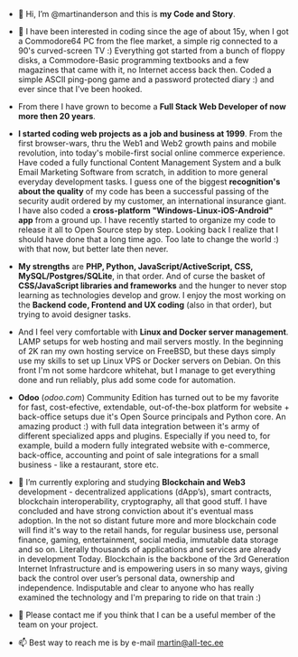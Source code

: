 - 👋 Hi, I’m @martinanderson and this is **my Code and Story**.
- 👀 I have been interested in coding since the age of about 15y, when I got a Commodore64 PC from the flee market, a simple rig connected to a 90's curved-screen TV :)  Everything got started from a bunch of floppy disks, a Commodore-Basic programming textbooks and a few magazines that came with it, no Internet access back then. Coded a simple ASCII ping-pong game and a password protected diary :) and ever since that I've been hooked. 
- From there I have grown to become a **Full Stack Web Developer of now more then 20 years**. 
- **I started coding web projects as a job and business at 1999**. From the first browser-wars, thru the Web1 and Web2 growth pains and mobile revolution, into today's mobile-first social online commerce experience. Have coded a fully functional Content Management System and a bulk Email Marketing Software from scratch, in addition to more general everyday development tasks. I guess one of the biggest **recognition's about the quality** of my code has been a successful passing of the security audit ordered by my customer, an international insurance giant. I have also coded a **cross-platform "Windows-Linux-iOS-Android" app** from a ground up.  I have recently started to organize my code to release it all to Open Source step by step. Looking back I realize that I should have done that a long time ago. Too late to change the world :) with that now, but better late then never.  
- **My strengths** are **PHP, Python, JavaScript/ActiveScript, CSS, MySQL/Postgres/SQLite**, in that order. And of curse the basket of **CSS/JavaScript libraries and frameworks** and the hunger to never stop learning as technologies develop and grow. I enjoy the most working on the **Backend code, Frontend and UX coding** (also in that order), but trying to avoid designer tasks. 
- And I feel very comfortable with **Linux and Docker server management**. LAMP setups for web hosting and mail servers mostly. In the beginning of 2K ran my own hosting service on FreeBSD, but these days simply use my skills to set up Linux VPS or Docker servers on Debian. On this front I'm not some hardcore whitehat, but I manage to get everything done and run reliably, plus add some code for automation.  
- **Odoo** (*odoo.com*) Community Edition has turned out to be my favorite for fast, cost-efective, extendable, out-of-the-box platform for website + back-office setups due it's Open Source principals and Python core. An amazing product :) with full data integration between it's army of different specialized apps and plugins. Especially if you need to, for example, build a modern fully integrated website with e-commerce, back-office, accounting and point of sale integrations for a small business - like a restaurant, store etc.

- 🌱 I’m currently exploring and studying **Blockchain and Web3** development - decentralized applications (dApp’s), smart contracts, blockchain interoperability, cryptography, all that good stuff. I have concluded and have strong conviction about it's eventual mass adoption. In the not so distant future more and more blockchain code will find it's way to the retail hands, for regular business use, personal finance, gaming, entertainment, social media, immutable data storage and so on. Literally thousands of applications and services are already in development Today. Blockchain is the backbone of the 3rd Generation Internet Infrastructure and is empowering users in so many ways, giving back the  control over user’s personal data, ownership and independence. Indisputable and clear to anyone who has really examined the technology and I'm preparing to ride on that train :)

- 💞️ Please contact me if you think that I can be a useful member of the team on your project. 
- 📫 Best way to reach me is by e-mail martin@all-tec.ee
